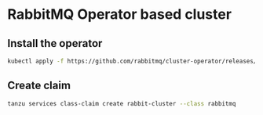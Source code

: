 # RabbitMQ Operator based cluster
## Install the operator
```bash
kubectl apply -f https://github.com/rabbitmq/cluster-operator/releases/download/v1.14.0/cluster-operator.yml
```  

## Create claim
```bash
tanzu services class-claim create rabbit-cluster --class rabbitmq
```
